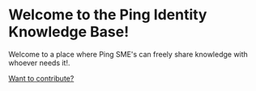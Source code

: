 # Welcome to the Ping Identity Knowledge Base!

Welcome to a place where Ping SME's can freely share knowledge with whoever needs it!.

[Want to contribute?](./CONTRIBUTING.md)